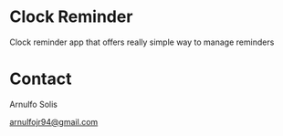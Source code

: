 
# Clock Reminder

Clock reminder app that offers really simple way to manage reminders

# Contact

Arnulfo Solis

arnulfojr94@gmail.com

